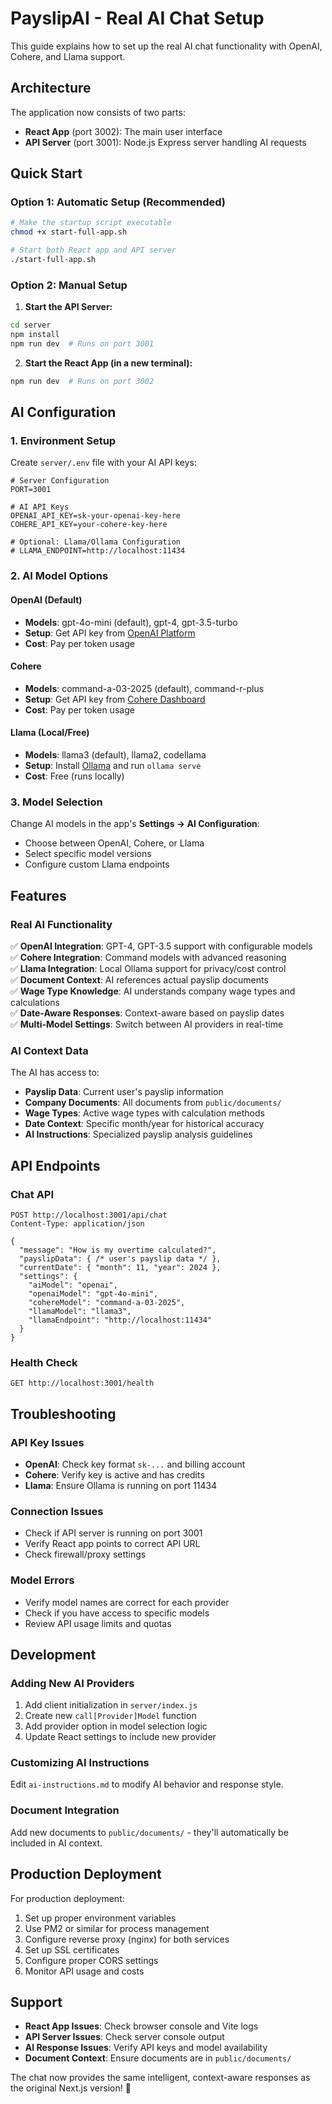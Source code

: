 # PayslipAI - Real AI Chat Setup

This guide explains how to set up the real AI chat functionality with OpenAI, Cohere, and Llama support.

## Architecture

The application now consists of two parts:
- **React App** (port 3002): The main user interface
- **API Server** (port 3001): Node.js Express server handling AI requests

## Quick Start

### Option 1: Automatic Setup (Recommended)
```bash
# Make the startup script executable
chmod +x start-full-app.sh

# Start both React app and API server
./start-full-app.sh
```

### Option 2: Manual Setup

1. **Start the API Server:**
```bash
cd server
npm install
npm run dev  # Runs on port 3001
```

2. **Start the React App (in a new terminal):**
```bash
npm run dev  # Runs on port 3002
```

## AI Configuration

### 1. Environment Setup

Create `server/.env` file with your AI API keys:

```env
# Server Configuration
PORT=3001

# AI API Keys
OPENAI_API_KEY=sk-your-openai-key-here
COHERE_API_KEY=your-cohere-key-here

# Optional: Llama/Ollama Configuration
# LLAMA_ENDPOINT=http://localhost:11434
```

### 2. AI Model Options

#### OpenAI (Default)
- **Models**: gpt-4o-mini (default), gpt-4, gpt-3.5-turbo
- **Setup**: Get API key from [OpenAI Platform](https://platform.openai.com/api-keys)
- **Cost**: Pay per token usage

#### Cohere
- **Models**: command-a-03-2025 (default), command-r-plus
- **Setup**: Get API key from [Cohere Dashboard](https://dashboard.cohere.ai/)
- **Cost**: Pay per token usage

#### Llama (Local/Free)
- **Models**: llama3 (default), llama2, codellama
- **Setup**: Install [Ollama](https://ollama.ai/) and run `ollama serve`
- **Cost**: Free (runs locally)

### 3. Model Selection

Change AI models in the app's **Settings → AI Configuration**:
- Choose between OpenAI, Cohere, or Llama
- Select specific model versions
- Configure custom Llama endpoints

## Features

### Real AI Functionality
✅ **OpenAI Integration**: GPT-4, GPT-3.5 support with configurable models  
✅ **Cohere Integration**: Command models with advanced reasoning  
✅ **Llama Integration**: Local Ollama support for privacy/cost control  
✅ **Document Context**: AI references actual payslip documents  
✅ **Wage Type Knowledge**: AI understands company wage types and calculations  
✅ **Date-Aware Responses**: Context-aware based on payslip dates  
✅ **Multi-Model Settings**: Switch between AI providers in real-time  

### AI Context Data
The AI has access to:
- **Payslip Data**: Current user's payslip information
- **Company Documents**: All documents from `public/documents/`
- **Wage Types**: Active wage types with calculation methods
- **Date Context**: Specific month/year for historical accuracy
- **AI Instructions**: Specialized payslip analysis guidelines

## API Endpoints

### Chat API
```
POST http://localhost:3001/api/chat
Content-Type: application/json

{
  "message": "How is my overtime calculated?",
  "payslipData": { /* user's payslip data */ },
  "currentDate": { "month": 11, "year": 2024 },
  "settings": {
    "aiModel": "openai",
    "openaiModel": "gpt-4o-mini",
    "cohereModel": "command-a-03-2025",
    "llamaModel": "llama3",
    "llamaEndpoint": "http://localhost:11434"
  }
}
```

### Health Check
```
GET http://localhost:3001/health
```

## Troubleshooting

### API Key Issues
- **OpenAI**: Check key format `sk-...` and billing account
- **Cohere**: Verify key is active and has credits
- **Llama**: Ensure Ollama is running on port 11434

### Connection Issues
- Check if API server is running on port 3001
- Verify React app points to correct API URL
- Check firewall/proxy settings

### Model Errors
- Verify model names are correct for each provider
- Check if you have access to specific models
- Review API usage limits and quotas

## Development

### Adding New AI Providers
1. Add client initialization in `server/index.js`
2. Create new `call[Provider]Model` function
3. Add provider option in model selection logic
4. Update React settings to include new provider

### Customizing AI Instructions
Edit `ai-instructions.md` to modify AI behavior and response style.

### Document Integration
Add new documents to `public/documents/` - they'll automatically be included in AI context.

## Production Deployment

For production deployment:
1. Set up proper environment variables
2. Use PM2 or similar for process management
3. Configure reverse proxy (nginx) for both services
4. Set up SSL certificates
5. Configure proper CORS settings
6. Monitor API usage and costs

## Support

- **React App Issues**: Check browser console and Vite logs
- **API Server Issues**: Check server console output
- **AI Response Issues**: Verify API keys and model availability
- **Document Context**: Ensure documents are in `public/documents/`

The chat now provides the same intelligent, context-aware responses as the original Next.js version! 🚀 